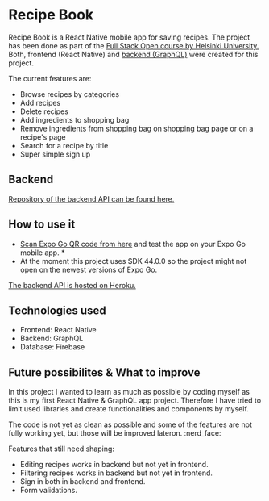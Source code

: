<h1>Recipe Book</h1>

<p>Recipe Book is a React Native mobile app for saving recipes. The project has been done as part of the <a href="https://fullstackopen.com/en" target="_blank">Full Stack Open course by Helsinki University.</a> Both, frontend (React Native) and <a href="https://github.com/LauraCoder/recipe-app-backend" target="_blank">backend (GraphQL)</a> were created for this project. </p>
<p>The current features are:</p>
<ul>
<li>
Browse recipes by categories
</li>
<li>
Add recipes
</li>
<li>
Delete recipes
</li>
<li>
Add ingredients to shopping bag
</li>
<li>
Remove ingredients from shopping bag on shopping bag page or on a recipe's page
</li>
<li>
Search for a recipe by title
</li>
<li>
Super simple sign up
</li>
</ul>

<h2>Backend</h2>
<p><a href="https://github.com/LauraCoder/recipe-app-backend" target="_blank">Repository of the backend API can be found here.</a></p>

<h2>How to use it</h2>
<ul>
<li>
<a href="https://expo.dev/@crentinyy/recipe-app" target="_blank">Scan Expo Go QR code from here</a> and test the app on your Expo Go mobile app. *
</li>
<li>
At the moment this project uses SDK 44.0.0 so the project might not open on the newest versions of Expo Go.
</li>
</ul>

<p><a href="https://recipebook-backend22.herokuapp.com/">The backend API is hosted on Heroku.</a></p>

<h2>Technologies used</h2>
<ul>
<li>
Frontend: React Native
</li>
<li>
Backend: GraphQL
</li>
<li>
Database: Firebase
</li>
</ul>

<h2>Future possibilites & What to improve</h2>
<p>In this project I wanted to learn as much as possible by coding myself as this is my first React Native & GraphQL app project. Therefore I have tried to limit used libraries and create functionalities and components by myself.</p>

<p>The code is not yet as clean as possible and some of the features are not fully working yet, but those will be improved lateron. :nerd_face: </p>

<p>Features that still need shaping:</p>
<ul>
<li>
Editing recipes works in backend but not yet in frontend.
</li>
<li>
Filtering recipes works in backend but not yet in frontend.
</li>
<li>
Sign in both in backend and frontend.
</li>
<li>
Form validations.
</li>
</ul>
